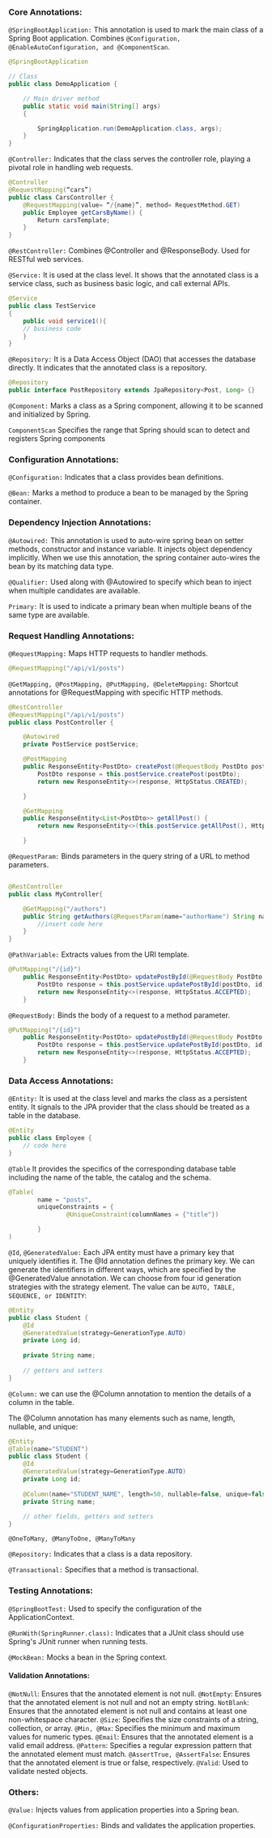 ### Core Annotations:
`@SpringBootApplication:`
This annotation is used to mark the main class of a Spring Boot application. 
Combines `@Configuration, @EnableAutoConfiguration, and @ComponentScan`.
```Java
@SpringBootApplication

// Class
public class DemoApplication {

	// Main driver method
	public static void main(String[] args)
	{

		SpringApplication.run(DemoApplication.class, args);
	}
}

```
`@Controller:`
Indicates that the class serves the controller role, playing a pivotal role in handling web requests. 
```Java
@Controller
@RequestMapping(“cars”)
public class CarsController {
    @RequestMapping(value= “/{name}”, method= RequestMethod.GET)
    public Employee getCarsByName() {
        Return carsTemplate;
    }
}
```

`@RestController:`
Combines @Controller and @ResponseBody.
Used for RESTful web services.

`@Service:`
It is used at the class level. It shows that the annotated class is a service class, such as business basic logic, and call external APIs.
```Java
@Service
public class TestService
{
    public void service1(){
    // business code
    }
}
```

`@Repository:`
It is a Data Access Object (DAO) that accesses the database directly. It indicates that the annotated class is a repository. 
```Java
@Repository
public interface PostRepository extends JpaRepository<Post, Long> {}
```

`@Component:`
Marks a class as a Spring component, allowing it to be scanned and initialized by Spring.

`ComponentScan`
Specifies the range that Spring should scan to detect and registers Spring components

### Configuration Annotations:
`@Configuration:`
Indicates that a class provides bean definitions.

`@Bean:`
Marks a method to produce a bean to be managed by the Spring container.


### Dependency Injection Annotations:
`@Autowired:`
This annotation is used to auto-wire spring bean on setter methods, constructor and instance variable. It injects object dependency implicitly. When we use this annotation, the spring container auto-wires the bean by its matching data type.

`@Qualifier:`
Used along with @Autowired to specify which bean to inject when multiple candidates are available.

`Primary:`
It is used to indicate a primary bean when multiple beans of the same type are available.

### Request Handling Annotations:
`@RequestMapping:`
Maps HTTP requests to handler methods.
```Java
@RequestMapping("/api/v1/posts")
```

`@GetMapping, @PostMapping, @PutMapping, @DeleteMapping:`
Shortcut annotations for @RequestMapping with specific HTTP methods.
```Java
@RestController
@RequestMapping("/api/v1/posts")
public class PostController {

    @Autowired
    private PostService postService;

    @PostMapping
    public ResponseEntity<PostDto> createPost(@RequestBody PostDto postDto) {
        PostDto response = this.postService.createPost(postDto);
        return new ResponseEntity<>(response, HttpStatus.CREATED);

    }

    @GetMapping
    public ResponseEntity<List<PostDto>> getAllPost() {
        return new ResponseEntity<>(this.postService.getAllPost(), HttpStatus.OK);

    }
```

`@RequestParam:`
Binds parameters in the query string of a URL to method parameters.

```Java

@RestController
public class MyController{

    @GetMapping("/authors")
    public String getAuthors(@RequestParam(name="authorName") String name){
        //insert code here
    }
}
```

`@PathVariable:`
Extracts values from the URI template.
```Java
@PutMapping("/{id}")
    public ResponseEntity<PostDto> updatePostById(@RequestBody PostDto postDto, @PathVariable(name="id") long id) {
        PostDto response = this.postService.updatePostById(postDto, id);
        return new ResponseEntity<>(response, HttpStatus.ACCEPTED);
    }
```

`@RequestBody:`
Binds the body of a request to a method parameter.
```Java
@PutMapping("/{id}")
    public ResponseEntity<PostDto> updatePostById(@RequestBody PostDto postDto, @PathVariable(name="id") long id) {
        PostDto response = this.postService.updatePostById(postDto, id);
        return new ResponseEntity<>(response, HttpStatus.ACCEPTED);
    }
```

### Data Access Annotations:
`@Entity:`
It is used at the class level and marks the class as a persistent entity. It signals to the JPA provider that the class should be treated as a table in the database.
```Java
@Entity
public class Employee {
    // code here
}
```

`@Table`
It provides the specifics of the corresponding database table including the name of the table, the catalog and the schema.
```Java
@Table(
        name = "posts",
        uniqueConstraints = {
                @UniqueConstraint(columnNames = {"title"})

        }
)
```

`@Id`, `@GeneratedValue:`
Each JPA entity must have a primary key that uniquely identifies it. The @Id annotation defines the primary key. We can generate the identifiers in different ways, which are specified by the @GeneratedValue annotation. We can choose from four id generation strategies with the strategy element. The value can be `AUTO, TABLE, SEQUENCE, or IDENTITY`:
```Java
@Entity
public class Student {
    @Id
    @GeneratedValue(strategy=GenerationType.AUTO)
    private Long id;
    
    private String name;
    
    // getters and setters
}
```

`@Column:`
we can use the @Column annotation to mention the details of a column in the table.

The @Column annotation has many elements such as name, length, nullable, and unique:
```Java
@Entity
@Table(name="STUDENT")
public class Student {
    @Id
    @GeneratedValue(strategy=GenerationType.AUTO)
    private Long id;
    
    @Column(name="STUDENT_NAME", length=50, nullable=false, unique=false)
    private String name;
    
    // other fields, getters and setters
}
```

`@OneToMany, @ManyToOne, @ManyToMany`

`@Repository:`
Indicates that a class is a data repository.

`@Transactional:`
Specifies that a method is transactional.

### Testing Annotations:
`@SpringBootTest:`
Used to specify the configuration of the ApplicationContext.

`@RunWith(SpringRunner.class):`
Indicates that a JUnit class should use Spring's JUnit runner when running tests.

`@MockBean:`
Mocks a bean in the Spring context.

#### Validation Annotations:
`@NotNull`: Ensures that the annotated element is not null.
`@NotEmpty`: Ensures that the annotated element is not null and not an empty string.
`NotBlank`: Ensures that the annotated element is not null and contains at least one non-whitespace character.
`@Size`: Specifies the size constraints of a string, collection, or array.
`@Min, @Max`: Specifies the minimum and maximum values for numeric types.
`@Email`: Ensures that the annotated element is a valid email address.
`@Pattern`: Specifies a regular expression pattern that the annotated element must match.
`@AssertTrue, @AssertFalse`: Ensures that the annotated element is true or false, respectively.
`@Valid`: Used to validate nested objects.

### Others:
`@Value:`
Injects values from application properties into a Spring bean.

`@ConfigurationProperties:`
Binds and validates the application properties.